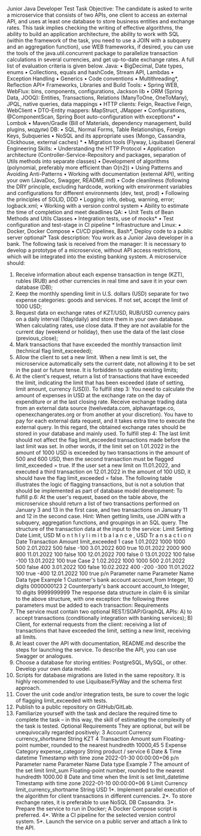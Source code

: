 Junior Java Developer Test Task
Objective: The candidate is asked to write a microservice that consists of two APIs, one client to
access an external API, and uses at least one database to store business entities and exchange
rates.
This task implies checking the writing of effective algorithms, the ability to build an application
architecture, the ability to work with SQL (within the framework of the task, you need to use a
JOIN with a subquery and an aggregation function), use WEB frameworks, if desired, you can
use the tools of the java.util.concurrent package to parallelize transaction calculations in several
currencies, and get up-to-date exchange rates. A full list of evaluation criteria is given below.
Java:
• BigDecimal, Date types, enums
• Collections, equals and hashCode, Stream API, Lambdas
• Exception Handling
• Generics
• Code conventions
• Multithreading*, Reflection API*
Frameworks, Libraries and Build Tools:
• Spring WEB, WebFlux: bins, components, configurations, Jackson lib
• ORM (Spring Data, JOOQ): Entities, Transactions, Relations (ManyToOne,
OneToMany), JPQL, native queries, data mappings
• HTTP clients: Feign, Reactive Feign, WebClient
• DTO-Entity mappers: MapStruct, JMapper
• Configurations, @ComponentScan, Spring Boot auto-configuration with exceptions*
• Lombok
• Maven/Gradle (Bill of Materials, dependency management, build plugins, модули)
DB:
• SQL, Normal Forms, Table Relationships, Foreign Keys, Subqueries
• NoSQL and its appropriate uses (Mongo, Cassandra, Clickhouse, external caches) *
• Migration tools (Flyway, Liquibase)
General Engineering Skills:
• Understanding the HTTP Protocol
• Application architecture (Controller-Service-Repository and packages, separation of Utils
methods into separate classes)
• Development of algorithms (polynomial, preferably more efficient than O(n2))
• Using Patterns and Avoiding Anti-Patterns
• Working with documentation (external API), writing your own (JavaDoc, Swagger,
README.md)
• Code cleanliness (following the DRY principle, excluding hardcode, working with
environment variables and configurations for different environments (dev, test, prod)
• Following the principles of SOLID, DDD
• Logging: info, debug, warning, error; logback.xml;
• Working with a version control system
• Ability to estimate the time of completion and meet deadlines
QA:
• Unit Tests of Bean Methods and Utils Classes
• Integration tests, use of mocks*
• Test configuration and test-stage in CI pipeline *
Infrastructure and Linux:
• Docker, Docker Compose
• CI/CD pipelines, Bash*, Deploy code to a public server optional*
Task description:
You work as a Junior Java developer in a bank. The following task is received from the manager:
It is necessary to develop a prototype of a microservice, without API access restrictions, which
will be integrated into the existing banking system. A microservice should:
1. Receive information about each expense transaction in tenge (KZT), rubles (RUB) and
   other currencies in real time and save it in your own database (DB);
2. Keep the monthly spending limit in U.S. dollars (USD) separate for two expense
   categories: goods and services. If not set, accept the limit of 1000 USD;
3. Request data on exchange rates of KZT/USD, RUB/USD currency pairs on a daily
   interval (1day/daily) and store them in your own database. When calculating rates, use
   close data. If they are not available for the current day (weekend or holiday), then use the
   data of the last close (previous_close);
4. Mark transactions that have exceeded the monthly transaction limit (technical flag
   limit_exceeded);
5. Allow the client to set a new limit. When a new limit is set, the microservice
   automatically sets the current date, not allowing it to be set in the past or future tense. It
   is forbidden to update existing limits;
6. At the client's request, return a list of transactions that have exceeded the limit, indicating
   the limit that has been exceeded (date of setting, limit amount, currency (USD)).
   To fulfill step 3:
   You need to calculate the amount of expenses in USD at the exchange rate on the day of
   expenditure or at the last closing rate.
   Receive exchange trading data from an external data source (twelvedata.com, alphavantage.co,
   openexchangerates.org or from another at your discretion).
   You have to pay for each external data request, and it takes extra time to execute the external
   query. In this regard, the obtained exchange rates should be stored in your database and mainly
   used.
   To fulfill step 4:
   The last limit should not affect the flag limit_exceeded transactions made before the last limit
   was set. In other words, if the limit set on 1.01.2022 in the amount of 1000 USD is exceeded by
   two transactions in the amount of 500 and 600 USD, then the second transaction must be flagged
   limit_exceeded = true. If the user set a new limit on 11.01.2022, and executed a third transaction
   on 12.01.2022 in the amount of 100 USD, it should have the flag limit_exceeded = false.
   The following table illustrates the logic of flagging transactions, but is not a solution that should
   be implemented as part of database model development:
   To fulfill p.6:
   At the user's request, based on the table above, the microservice should return a list of two
   transactions performed on January 3 and 13 in the first case, and two transactions on January 11
   and 12 in the second case.
   Hint:
   When getting limits, use JOIN with a subquery, aggregation functions, and groupings in an SQL
   query.
   The structure of the transaction data at the input to the service:
   Limit Setting
   Date
   Limit, USD M o n t h l y
   l i m i t
   b a l a n c e ,
   USD
   Tr a n s a c t i o n
   Date
   Transaction
   Amount
   limit_exceeded
   1 case
   1.01.2022 1000 1000
   500 2.01.2022 500 false
   -100 3.01.2022 600 true
   10.01.2022 2000 900
   800 11.01.2022 100 false
   100 12.01.2022 700 false
   0 13.01.2022 100 false
   -100 13.01.2022 100 true
   Case 2
   1.02.2022 1000 1000
   500 2.01.2022 500 false
   400 3.01.2022 100 false
   10.02.2022 400 -200
   -300 11.01.2022 100 true
   -400 12.01.2022 100 true
   p/n Parameter name Parameter Name Data type Example
   1 Customer's bank
   account
   account_from Integer, 10 digits 0000000123
   2 Counterparty's bank
   account
   account_to Integer, 10 digits 9999999999
   The response data structure in claim 6 is similar to the above structure, with one exception: the
   following three parameters must be added to each transaction:
   Requirements
1. The service must contain two optional REST/SOAP/GraphQL APIs:
   A) to accept transactions (conditionally integration with banking services);
   B) Client, for external requests from the client: receiving a list of transactions that have
   exceeded the limit, setting a new limit, receiving all limits.
2. At least cover the API with documentation, README.md describe the steps for
   launching the service. To describe the API, you can use Swagger or analogues.
3. Choose a database for storing entities: PostgreSQL, MySQL, or other. Develop your own
   data model.
4. Scripts for database migrations are listed in the same repository. It is highly
   recommended to use Liquibase/FlyWay and the schema first approach.
5. Cover the unit code and/or integration tests, be sure to cover the logic of flagging
   limit_exceeded with tests.
6. Publish to a public repository on GitHub/GitLab.
7. Familiarize yourself with the task and declare the required time to complete the task – in
   this way, the skill of estimating the complexity of the task is tested.
   Optional Requirements
   They are optional, but will be unequivocally regarded positively:
   3 Account Currency currency_shortname String KZT
   4 Transaction Amount sum Floating-point
   number, rounded to
   the nearest hundredth
   10000,45
   5 Expense Category expense_category String product / service
   6 Date & Time datetime Timestamp with time
   zone
   2022-01-30
   00:00:00+06
   p/n Parameter name Parameter Name Data type Example
   7 The amount of the set
   limit
   limit_sum Floating-point
   number, rounded to
   the nearest
   hundredth
   1000.00
   8 Date and time when
   the limit is set
   limit_datetime Timestamp with
   time zone
   2022-01-10
   00:00:00+06
   9 Limit Currency limit_currency_shortname String USD
   1*. Implement parallel execution of the algorithm for client transactions in different currencies.
   2*. To store exchange rates, it is preferable to use NoSQL DB Cassandra.
   3*. Prepare the service to run in Docker; A Docker Compose script is preferred.
   4*. Write a CI pipeline for the selected version control system.
   5*. Launch the service on a public server and attach a link to the API.